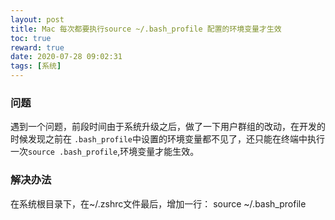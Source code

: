 ```yaml
---
layout: post
title: Mac 每次都要执行source ~/.bash_profile 配置的环境变量才生效
toc: true
reward: true
date: 2020-07-28 09:02:31
tags: [系统]
---
```

### 问题
遇到一个问题，前段时间由于系统升级之后，做了一下用户群组的改动，在开发的时候发现之前在
`.bash_profile`中设置的环境变量都不见了，还只能在终端中执行一次`source .bash_profile`,环境变量才能生效。
### 解决办法
在系统根目录下，在~/.zshrc文件最后，增加一行：
source ~/.bash_profile